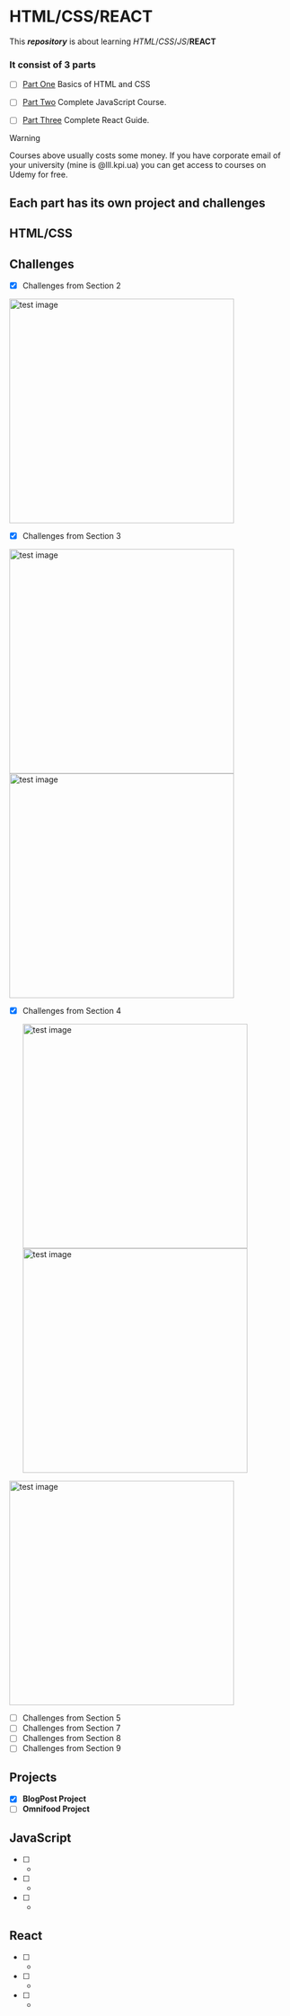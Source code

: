 # HTML/CSS/REACT
This ***repository*** is about learning *HTML*/*CSS*/*JS*/**REACT**

### It consist of 3 parts

- [ ] [Part One](https://www.udemy.com/course/design-and-develop-a-killer-website-with-html5-and-css3/) Basics of HTML and CSS

- [ ] [Part Two](https://www.udemy.com/course/the-complete-javascript-course/) Complete JavaScript Course.

- [ ] [Part Three](https://www.udemy.com/course/react-the-complete-guide-incl-redux/) Complete React Guide.


>[!WARNING]
>Courses above usually costs some money. If you have corporate email of your university (mine is @lll.kpi.ua) you can get access to courses on Udemy for free.

## Each part has its own project and challenges
## HTML/CSS 
## Challenges

- [x]  Challenges from Section 2
<div>
  <img src="https://github.com/korniykom/git_test/assets/81708839/78c24431-93f2-4709-9fd3-be7593746b86" alt="test image" width=400px height=auto>
</div>

- [x] Challenges from Section 3
<div>
  <img src="https://github.com/korniykom/WEB-development-courses/assets/81708839/a05bd603-3a69-40af-9124-ad8d78f765f6" alt="test image" width=400px height=auto>
</div>

<div>
  <img src="https://github.com/korniykom/WEB-development-courses/assets/81708839/5a25de06-634c-4971-8d0c-798ff29370aa" alt="test image" width=400px height=auto>
</div>

- [x] Challenges from Section 4
  
  <div>
    <img src="https://github.com/korniykom/WEB-development-courses/assets/81708839/65d15053-46cf-4a47-99f5-c7f7f74bfd74" alt="test image" width=400px height=auto>
  </div>
  <div>
    <img src="https://github.com/korniykom/WEB-development-courses/assets/81708839/e37761e3-f792-4630-9cd4-8d802aae177c" alt="test image" width=400px height=auto>
  </div>

<div>
  <img src="https://github.com/korniykom/WEB-development-courses/assets/81708839/9145d33c-b5cf-4b49-a8c9-d82c7b96ed01" alt="test image" width=400px height=auto>
</div>

- [ ] Challenges from Section 5
- [ ] Challenges from Section 7
- [ ] Challenges from Section 8
- [ ] Challenges from Section 9
## Projects

- [x] **BlogPost Project**
- [ ] **Omnifood Project**
## JavaScript

- [ ] -
- [ ] -
- [ ] -

## React

- [ ] -
- [ ] -
- [ ] -
